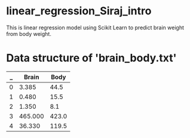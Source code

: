 # linear_regression_Siraj_intro

This is linear regression model using Scikit Learn to predict brain weight from body weight.

# Data structure of 'brain_body.txt'


_ | Brain | Body
--- | --- | ---
0 | 3.385 | 44.5
1 | 0.480 | 15.5
2 | 1.350 | 8.1
3 | 465.000 | 423.0
4 | 36.330 | 119.5
